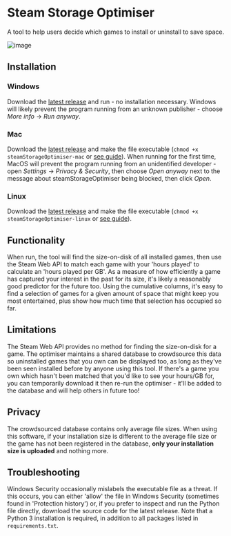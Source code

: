 # Steam Storage Optimiser
A tool to help users decide which games to install or uninstall to save space.

![image](https://user-images.githubusercontent.com/15602977/172073497-910b6b42-97b2-4735-9424-dd807d182f9d.png)

## Installation
### Windows
Download the [latest release](https://github.com/JakeMartin-ICL/steam-storage-optimiser/releases/latest) and run - no installation necessary. Windows will likely prevent the program running from an unknown publisher - choose *More info* -> *Run anyway*.

### Mac
Download the [latest release](https://github.com/JakeMartin-ICL/steam-storage-optimiser/releases/latest) and make the file executable (`chmod +x steamStorageOptimiser-mac` or [see guide](https://support.apple.com/en-gb/guide/terminal/apdd100908f-06b3-4e63-8a87-32e71241bab4/mac)). When running for the first time, MacOS will prevent the program running from an unidentified developer - open *Settings* -> *Privacy & Security*, then choose *Open anyway* next to the message about steamStorageOptimiser being blocked, then click *Open*.

### Linux
Download the [latest release](https://github.com/JakeMartin-ICL/steam-storage-optimiser/releases/latest) and make the file executable (`chmod +x steamStorageOptimiser-linux` or [see guide](https://linuxhint.com/make-file-executable-linux/)).

## Functionality
When run, the tool will find the size-on-disk of all installed games, then use the Steam Web API to match each game with your 'hours played' to calculate an 'hours played per GB'. As a measure of how efficiently a game has captured your interest in the past for its size, it's likely a reasonably good predictor for the future too. Using the cumulative columns, it's easy to find a selection of games for a given amount of space that might keep you most entertained, plus show how much time that selection has occupied so far.

## Limitations
The Steam Web API provides no method for finding the size-on-disk for a game. The optimiser maintains a shared database to crowdsource this data so uninstalled games that you own can be displayed too, as long as they've been seen installed before by anyone using this tool. If there's a game you own which hasn't been matched that you'd like to see your hours/GB for, you can temporarily download it then re-run the optimiser - it'll be added to the database and will help others in future too!

## Privacy
The crowdsourced database contains only average file sizes. When using this software, if your installation size is different to the average file size or the game has not been registered in the database, **only your installation size is uploaded** and nothing more.

## Troubleshooting
Windows Security occasionally mislabels the executable file as a threat. If this occurs, you can either 'allow' the file in Windows Security (sometimes found in 'Protection history') or, if you prefer to inspect and run the Python file directly, download the source code for the latest release. Note that a Python 3 installation is required, in addition to all packages listed in `requirements.txt`.


